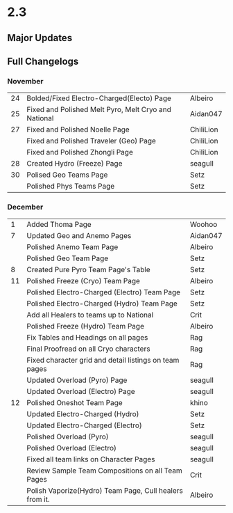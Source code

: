 # 2.3

## Major Updates

## Full Changelogs

### November

|    |                                                      |           |
| -- | ---------------------------------------------------- | --------- |
| 24 | Bolded/Fixed Electro-Charged(Electo) Page            | Albeiro   |
| 25 | Fixed and Polished Melt Pyro, Melt Cryo and National | Aidan047  |
| 27 | Fixed and Polished Noelle Page                       | ChiliLion |
|    | Fixed and Polished Traveler (Geo) Page               | ChiliLion |
|    | Fixed and Polished Zhongli Page                      | ChiliLion |
| 28 | Created Hydro (Freeze) Page                          | seagull   |
| 30 | Polised Geo Teams Page                               | Setz      |
|    | Polished Phys Teams Page                             | Setz      |

### **December**

|    |                                                         |          |
| -- | ------------------------------------------------------- | -------- |
| 1  | Added Thoma Page                                        | Woohoo   |
| 7  | Updated Geo and Anemo Pages                             | Aidan047 |
|    | Polished Anemo Team Page                                | Albeiro  |
|    | Polished Geo Team Page                                  | Setz     |
| 8  | Created Pure Pyro Team Page's Table                     | Setz     |
| 11 | Polished Freeze (Cryo) Team Page                        | Albeiro  |
|    | Polished Electro-Charged (Electro) Team Page            | Setz     |
|    | Polished Electro-Charged (Hydro) Team Page              | Setz     |
|    | Add all Healers to teams up to National                 | Crit     |
|    | Polished Freeze (Hydro) Team Page                       | Albeiro  |
|    | Fix Tables and Headings on all pages                    | Rag      |
|    | Final Proofread on all Cryo characters                  | Rag      |
|    | Fixed character grid and detail listings on team pages  | Rag      |
|    | Updated Overload (Pyro) Page                            | seagull  |
|    | Updated Overload (Electro) Page                         | seagull  |
| 12 | Polished Oneshot Team Page                              | khino    |
|    | Updated Electro-Charged (Hydro)                         | Setz     |
|    | Updated Electro-Charged (Electro)                       | Setz     |
|    | Polished Overload (Pyro)                                | seagull  |
|    | Polished Overload (Electro)                             | seagull  |
|    | Fixed all team links on Character Pages                 | seagull  |
|    | Review Sample Team Compositions on all Team Pages       | Crit     |
|    | Polish Vaporize(Hydro) Team Page, Cull healers from it. | Albeiro  |
